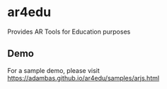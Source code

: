 # ar4edu
Provides AR Tools for Education purposes

## Demo

For a sample demo, please visit https://adambas.github.io/ar4edu/samples/arjs.html

